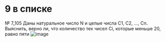 # 9 в списке 
№ 7_105 Даны натуральное число N и целые числа C1, C2, ..., Cn. Выяснить, верно ли, что количество тех чисел Ci, которые меньше 20, равно пяти
![image](https://user-images.githubusercontent.com/113889600/218331627-25683ac9-fe5d-4269-b6be-02f166b131e6.png)
